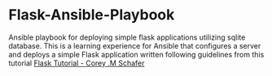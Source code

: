 # Flask-Ansible-Playbook
Ansible playbook for deploying simple flask applications utilizing sqlite database. This is a learning experience for Ansible that configures a server and deploys a simple Flask
application written following guidelines from this tutorial [Flask Tutorial - Corey .M Schafer](https://www.youtube.com/playlist?list=PL-osiE80TeTs4UjLw5MM6OjgkjFeUxCYH)


